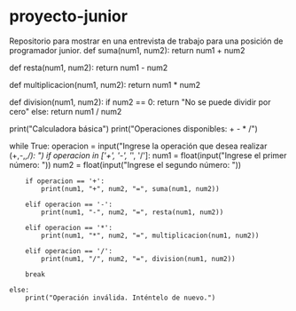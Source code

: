 # proyecto-junior
Repositorio para mostrar en una entrevista de trabajo para una posición de programador junior.
def suma(num1, num2):
    return num1 + num2

def resta(num1, num2):
    return num1 - num2

def multiplicacion(num1, num2):
    return num1 * num2

def division(num1, num2):
    if num2 == 0:
        return "No se puede dividir por cero"
    else:
        return num1 / num2

print("Calculadora básica")
print("Operaciones disponibles: + - * /")

while True:
    operacion = input("Ingrese la operación que desea realizar (+,-,*,/): ")
    if operacion in ['+', '-', '*', '/']:
        num1 = float(input("Ingrese el primer número: "))
        num2 = float(input("Ingrese el segundo número: "))

        if operacion == '+':
            print(num1, "+", num2, "=", suma(num1, num2))

        elif operacion == '-':
            print(num1, "-", num2, "=", resta(num1, num2))

        elif operacion == '*':
            print(num1, "*", num2, "=", multiplicacion(num1, num2))

        elif operacion == '/':
            print(num1, "/", num2, "=", division(num1, num2))

        break

    else:
        print("Operación inválida. Inténtelo de nuevo.")

